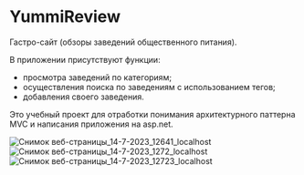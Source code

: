 # YummiReview
Гастро-сайт (обзоры заведений общественного питания).

В приложении присутствуют функции:
+ просмотра заведений по категориям;
+ осуществления поиска по заведениям с использованием тегов; 
+ добавления своего заведения.

Это учебный проект для отработки понимания архитектурного паттерна MVC и написания приложения на asp.net.

![Снимок веб-страницы_14-7-2023_12641_localhost](https://github.com/zhuzhavladislav/YummiReview/assets/90103339/f2ddefea-0fdf-4029-b513-d0058c0be212)
![Снимок веб-страницы_14-7-2023_1272_localhost](https://github.com/zhuzhavladislav/YummiReview/assets/90103339/897aa6b7-6349-406e-8fb5-415931af00fe)
![Снимок веб-страницы_14-7-2023_12723_localhost](https://github.com/zhuzhavladislav/YummiReview/assets/90103339/5731da4a-c8b0-41dd-9c3b-942b8b687f47)
